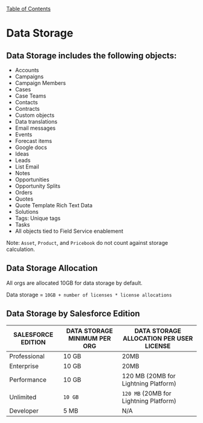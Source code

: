 [Table of Contents](../Documentation.md)

# Data Storage

## Data Storage includes the following objects:

- Accounts
- Campaigns
- Campaign Members
- Cases
- Case Teams
- Contacts
- Contracts
- Custom objects
- Data translations
- Email messages
- Events
- Forecast items
- Google docs
- Ideas
- Leads
- List Email
- Notes
- Opportunities
- Opportunity Splits
- Orders
- Quotes
- Quote Template Rich Text Data
- Solutions
- Tags: Unique tags
- Tasks
- All objects tied to Field Service enablement 

Note: `Asset`, `Product`, and `Pricebook` do not count against storage calculation.

## Data Storage Allocation

All orgs are allocated 10GB for data storage by default.

Data storage = `10GB + number of licenses * license allocations`

## Data Storage by Salesforce Edition

|SALESFORCE EDITION|DATA STORAGE MINIMUM PER ORG |DATA STORAGE ALLOCATION PER USER LICENSE | 
|--|--|--|
| Professional  | 10 GB  | 20MB
| Enterprise    | 10 GB  | 20MB 
| Performance   | 10 GB  | 120 MB (20MB for Lightning Platform)
| Unlimited     | `10 GB`  | `120 MB` (20MB for Lightning Platform)
| Developer     | 5 MB   | N/A
